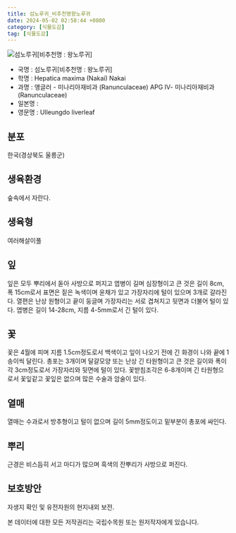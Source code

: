 ```yaml
---
title: 섬노루귀_비추천명왕노루귀
date: 2024-05-02 02:58:44 +0800
category: [식물도감]
tag: [식물도감]
---
```




![섬노루귀[비추천명 : 왕노루귀]](/fileUpload/plants/basic/Ranunculaceae/Hepatica/19429/1_th2.JPG)
- 국명 : 섬노루귀[비추천명 : 왕노루귀]
- 학명 : Hepatica maxima (Nakai) Nakai
- 과명 : 앵글러 - 미나리아재비과 (Ranunculaceae) APG Ⅳ- 미나리아재비과 (Ranunculaceae)
- 일본명 : 
- 영문명 : Ulleungdo liverleaf


## 분포
한국(경상북도 울릉군) 
## 생육환경
숲속에서 자란다.
## 생육형
여러해살이풀 
## 잎
잎은 모두 뿌리에서 돋아 사방으로 퍼지고 엽병이 길며 심장형이고 큰 것은 길이 8cm, 폭 15cm로서 표면은 짙은 녹색이며 윤채가 있고 가장자리에 털이 있으며 3개로 갈라진다. 열편은 난상 원형이고 끝이 둥글며 가장자리는 서로 겹쳐지고 뒷면과 더불어 털이 있다. 엽병은 길이 14-28cm, 지름 4-5mm로서 긴 털이 있다.
## 꽃
꽃은 4월에 피며 지름 1.5cm정도로서 백색이고 잎이 나오기 전에 긴 화경이 나와 끝에 1송이씩 달린다. 총포는 3개이며 달걀모양 또는 난상 긴 타원형이고 큰 것은 길이와 폭이 각 3cm정도로서 가장자리와 뒷면에 털이 있다. 꽃받침조각은 6-8개이며 긴 타원형으로서 꽃잎같고 꽃잎은 없으며 많은 수술과 암술이 있다.
## 열매
열매는 수과로서 방추형이고 털이 없으며 길이 5mm정도이고 밑부분이 총포에 싸인다.
## 뿌리
근경은 비스듬히 서고 마디가 많으며 흑색의 잔뿌리가 사방으로 퍼진다.
## 보호방안
자생지 확인 및 유전자원의 현지내외 보전.






본 데이터에 대한 모든 저작권리는 국립수목원 또는 원저작자에게 있습니다.
